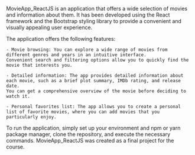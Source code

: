 MovieApp_ReactJS is an application that offers a wide selection of movies and information about them. It has been developed using the React framework and the Bootstrap styling library to provide a convenient and visually appealing user experience.

The application offers the following features:

    - Movie browsing: You can explore a wide range of movies from different genres and years in an intuitive interface. 
    Convenient search and filtering options allow you to quickly find the movie that interests you.

    - Detailed information: The app provides detailed information about each movie, such as a brief plot summary, IMDb rating, and release date. 
    You can get a comprehensive overview of the movie before deciding to watch it.

    - Personal favorites list: The app allows you to create a personal list of favorite movies, where you can add movies that you particularly enjoy.

To run the application, simply set up your environment and npm or yarn package manager, clone the repository, and execute the necessary commands. MovieApp_ReactJS was created as a final project for the course.